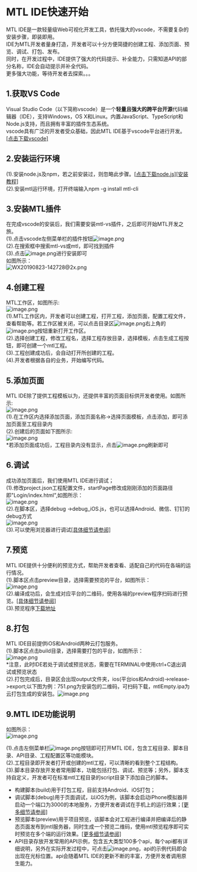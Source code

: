 # MTL IDE快速开始

MTL IDE是一款轻量级Web可视化开发工具，依托强大的vscode，不需要复杂的安装步骤，即装即用。<br />IDE为MTL开发者量身打造，开发者可以十分方便简捷的创建工程、添加页面、预览、调试、打包、发布。<br />同时，在开发过程中，IDE提供了强大的代码提示、补全能力，只需知道API的部分名称，IDE会自动提示并补全代码。<br />更多强大功能，等待开发者去探索。。。

<a name="0NUOn"></a>
## 1.获取VS Code
Visual Studio Code（以下简称vscode）是一个**轻量且强大的跨平台开源**代码编辑器（IDE），支持Windows，OS X和Linux。内置JavaScript、TypeScript和Node.js支持，而且拥有丰富的插件生态系统。<br />vscode具有广泛的开发者受众基础，因此MTL IDE基于vscode平台进行开发。<br />[[点击下载vscode]](https://code.visualstudio.com)

<a name="vU40y"></a>
## 2.安装运行环境
(1).安装node.js及npm，若之前安装过，则忽略此步骤。[[点击下载node.js]](http://nodejs.cn/download/)[[安装教程]](https://www.jianshu.com/p/6747fb0d7312)<br />(2).安装mtl运行环境，打开终端输入npm -g install mtl-cli

<a name="1LXZd"></a>
## 3.安装MTL插件
在完成vscode的安装后，我们需要安装mtl-vs插件，之后即可开始MTL开发之旅。<br />(1).点击vscode左侧菜单栏的插件按钮![image.png](https://cdn.nlark.com/yuque/0/2019/png/271499/1566541253046-f817b7a0-1991-486a-95d6-3bc51a145e12.png#align=left&display=inline&height=23&name=image.png&originHeight=46&originWidth=50&size=3755&status=done&width=25)<br />(2).在搜索框中搜索mtl-vs或mtl，即可找到插件<br />(3).点击![image.png](https://cdn.nlark.com/yuque/0/2019/png/271499/1566541325854-1933c208-2891-43cc-b0ef-72987df5fc91.png#align=left&display=inline&height=10&name=image.png&originHeight=20&originWidth=68&size=4311&status=done&width=34)进行安装即可<br />如图所示：<br />![WX20190823-142728@2x.png](https://cdn.nlark.com/yuque/0/2019/png/271499/1566541661531-56b9a99f-e2af-498d-ae9c-517576d7051e.png#align=left&display=inline&height=340&name=WX20190823-142728%402x.png&originHeight=340&originWidth=2092&size=88465&status=done&width=2092)

<a name="sXYc9"></a>
## 4.创建工程
MTL工作区，如图所示:<br />![image.png](https://cdn.nlark.com/yuque/0/2019/png/271500/1568256966101-8d28e9d7-9c10-4895-8366-14a8866d3efa.png#align=left&display=inline&height=227&name=image.png&originHeight=680&originWidth=1489&size=72976&status=done&width=496.3333333333333)<br />(1).MTL工作区内，开发者可以创建工程，打开工程，添加页面，配置工程文件，查看帮助等。若工作区被关闭，可以点击目录区![image.png](https://cdn.nlark.com/yuque/0/2019/png/271499/1566548341740-9ec99b15-9832-44b0-a896-fb07c389cc71.png#align=left&display=inline&height=13&name=image.png&originHeight=26&originWidth=432&size=9452&status=done&width=216)右上角的![image.png](https://cdn.nlark.com/yuque/0/2019/png/271499/1566548368080-dee9c8a1-1183-4c67-a578-8cb7249c58fb.png#align=left&display=inline&height=12&name=image.png&originHeight=24&originWidth=28&size=3655&status=done&width=14)按钮重新打开工作区。<br />(2).选择创建工程，修改工程名，选择工程存放目录，选择模板，点击生成工程按钮，即可创建一个mtl工程。<br />(3).工程创建成功后，会自动打开所创建的工程。<br />(4).开发者根据各自的业务，开始编写代码。

<a name="PM5cG"></a>
## 5.添加页面
MTL IDE除了提供工程模板以为，还提供丰富的页面目标供开发者使用。如图所示:<br />![image.png](https://cdn.nlark.com/yuque/0/2019/png/271499/1566790981247-595984df-ff07-41a7-a581-3124fe8bd90d.png#align=left&display=inline&height=415&name=image.png&originHeight=830&originWidth=1524&size=149506&status=done&width=762)<br />(1).在工作区内选择添加页面，添加页面名称->选择页面模板，点击添加，即可添加页面至工程目录内<br />(2).创建后的页面如下图所示:<br />![image.png](https://cdn.nlark.com/yuque/0/2019/png/271499/1566790837333-f7375f58-2d80-4c49-be60-c0df29396f4b.png#align=left&display=inline&height=235&name=image.png&originHeight=470&originWidth=436&size=40480&status=done&width=218)<br />*若添加页面成功后，工程目录内没有显示，点击![image.png](https://cdn.nlark.com/yuque/0/2019/png/271499/1566790907341-818cde17-b019-4dda-91e2-567b354243bb.png#align=left&display=inline&height=13&name=image.png&originHeight=26&originWidth=30&size=4389&status=done&width=15)刷新即可

<a name="g71sn"></a>
## 6.调试
成功添加页面后，我们使用MTL IDE进行调试；<br />(1).修改project.json工程配置文件，startPage修改成刚刚添加的页面路径即"Login/index.html",如图所示：<br />![image.png](https://cdn.nlark.com/yuque/0/2019/png/271499/1566791824875-c180aa3b-b13a-4ea4-a338-ca298a6d0b70.png#align=left&display=inline&height=275&name=image.png&originHeight=550&originWidth=1950&size=181950&status=done&width=975)<br />(2).在脚本区，选择debug ->debug_iOS.js，也可以选择Android、微信、钉钉的debug方式<br />![image.png](https://cdn.nlark.com/yuque/0/2019/png/271499/1566791940192-8c183464-b31b-4ed6-baa7-b8bb0d8bac98.png#align=left&display=inline&height=127&name=image.png&originHeight=254&originWidth=438&size=27606&status=done&width=219)<br />(3).可以使用浏览器进行调试[[具体细节请参阅]](http://mtltoolsdocs20190806.test.app.yyuap.com/0302-mtl-ide-debug)

<a name="N5n1m"></a>
## 7.预览
MTL IDE提供十分便利的预览方式，帮助开发者查看、适配自己的代码在各端的运行情况。<br />(1).脚本区点击preview目录，选择需要预览的平台，如图所示：<br />![image.png](https://cdn.nlark.com/yuque/0/2019/png/271499/1566792392787-7faada36-0d06-4614-b84d-02ce9665d14c.png#align=left&display=inline&height=167&name=image.png&originHeight=334&originWidth=438&size=34672&status=done&width=219)<br />(2).编译成功后，会生成对应平台的二维码，使用各端的preview程序扫码进行预览。[[具体细节请参阅]](http://mtltoolsdocs20190806.test.app.yyuap.com/0303-mtl-ide-preview)<br />(3).预览程序[下载地址](http://mobile.yyuap.com/mtl/download/)

<a name="4Uvog"></a>
## 8.打包
MTL IDE目前提供iOS和Android两种云打包服务。<br />(1).脚本区点击build目录，选择需要打包的平台，如图所示：<br />![image.png](https://cdn.nlark.com/yuque/0/2019/png/271499/1566798861919-5fbed642-52be-40a9-a1dc-fddd866cba31.png#align=left&display=inline&height=127&name=image.png&originHeight=254&originWidth=434&size=24112&status=done&width=217)<br />*注意，此时IDE若处于调试或预览状态，需要在TERMINAL中使用ctrl+C退出调试或预览状态<br />(2).打包完成后，目录区会出现output文件夹，ios(平台ios和Android)->release->export;以下图为例：751.png为安装包的二维码，可扫码下载，mtlEmpty.ipa为云打包生成的安装包。![image.png](https://cdn.nlark.com/yuque/0/2019/png/271499/1566799218045-cfe77c5c-1a7f-4439-8cc2-d4799a8d3710.png#align=left&display=inline&height=395&name=image.png&originHeight=790&originWidth=1954&size=122322&status=done&width=977)

<a name="MWrbf"></a>
## 9.MTL IDE功能说明
如图所示：<br />![image.png](https://cdn.nlark.com/yuque/0/2019/png/271500/1568257374913-737a40e9-c878-4a24-8677-e7978a32b035.png#align=left&display=inline&height=338&name=image.png&originHeight=1015&originWidth=1868&size=141967&status=done&width=622.6666666666666)

(1).点击左侧菜单栏![image.png](https://cdn.nlark.com/yuque/0/2019/png/271499/1566545079152-1388d6dd-eb64-42fb-abaf-e97ea9d852ab.png#align=left&display=inline&height=16&name=image.png&originHeight=32&originWidth=38&size=4181&status=done&width=19)按钮即可打开MTL IDE，包含工程目录、脚本目录、API目录、工程配置区等功能模块。<br />(2).工程目录即开发者打开或创建的mtl工程，可以清晰的看到整个工程结构。<br />(3).脚本目录存放开发者常用脚本，功能包括打包、调试、预览等；另外，脚本支持自定义，开发者可在标准mtl工程目录的script目录下添加自己的脚本。

- 构建脚本(build)用于打包工程，目前支持Android、iOS打包；
- 调试脚本(debug)用于页面调试，以iOS为例，该脚本会启动iPhone模拟器并启动一个端口为3000的本地服务，方便开发者调试在手机上的运行效果；[[更多细节请参阅]](http://mtltoolsdocs20190806.test.app.yyuap.com/0302-mtl-ide-debug)
- 预览脚本(preview)用于项目预览，该脚本会对工程进行编译并把编译后的静态页面发布到mtl服务器，同时生成一个预览二维码，使用mtl预览程序即可实时预览在多个端的运行效果。[[更多细节请参阅]](http://mtltoolsdocs20190806.test.app.yyuap.com/0303-mtl-ide-preview)
- API目录存放开发常用的API示例，包含五大类型100多个api，每个api都有详细说明，另外在实际开发过程中，可点击![image.png](https://cdn.nlark.com/yuque/0/2019/png/271499/1566546559753-6e9a02a7-406c-4b67-9588-81de60e095a9.png#align=left&display=inline&height=16&name=image.png&originHeight=32&originWidth=364&size=7171&status=done&width=182)，api的示例代码即会出现在光标位置。api会随着MTL IDE的更新不断的丰富，方便开发者调用原生能力。



<br />
